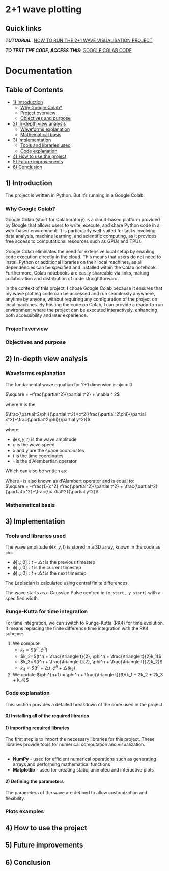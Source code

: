 # 2+1 wave plotting

## Quick links
**_TUTUORIAL_**: [HOW TO RUN THE 2+1 WAVE VISUALISATION PROJECT]()

**_TO TEST THE CODE, ACCESS THIS_**: [GOOGLE COLAB CODE](https://colab.research.google.com/drive/1QVAfFcDTj8onUciqTtq9gnGhLE3H-X_j?usp=sharing)

# Documentation

## Table of Contents
- [1) Introduction](#1-introduction)
  - [Why Google Colab?](#why-google-colab)
  - [Project overview](#project-overview) 
  - [Objectives and purpose](#objectives-and-purpose) 
- [2) In-depth view analysis](#2-in-depth-view-analysis)
  - [Waveforms explanation](#waveforms-explanation)
  - [Mathematical basis](#mathematical-basis)
- [3) Implementation](#3-implementation)
  - [Tools and libraries used](#tools-and-libraries-used)
  - [Code explanation](#code-explanation)
- [4) How to use the project](#4-how-to-use-the-project)
- [5) Future improvements](#5-future-improvements)
- [6) Conclusion](#6-conclusion)

## 1) Introduction
The project is written in Python. But it’s running in a Google Colab.

### Why Google Colab?
Google Colab (short for Colaboratory) is a cloud-based platform provided by Google that allows users to write, execute, and share Python code in a web-based environment. It is particularly well-suited for tasks involving data analysis, machine learning, and scientific computing, as it provides free access to computational resources such as GPUs and TPUs.

Google Colab eliminates the need for extensive local setup by enabling code execution directly in the cloud. This means that users do not need to install Python or additional libraries on their local machines, as all dependencies can be specified and installed within the Colab notebook. Furthermore, Colab notebooks are easily shareable via links, making collaboration and distribution of code straightforward.

In the context of this project, I chose Google Colab because it ensures that my wave plotting code can be accessed and run seamlessly anywhere, anytime by anyone, without requiring any configuration of the project on local machines. By hosting the code on Colab, I can provide a ready-to-run environment where the project can be executed interactively, enhancing both accessibility and user experience.

### Project overview

### Objectives and purpose


## 2) In-depth view analysis

### Waveforms explanation

The fundamental wave equation for 2+1 dimension is: 
$\phi \square=0$

$\square = -\frac{\partial^2}{\partial t^2} + \nabla ^ 2$

where $\nabla$ is the 

$\frac{\partial^2\phi}{\partial t^2}=c^2(\frac{\partial^2\phi}{\partial x^2}+\frac{\partial^2\phi}{\partial y^2})$

where: 
- $\phi(x, y, t)$ is the wave amplitude
- $c$ is the wave speed
- $x$ and $y$ are the space coordinates 
- $t$ is the time coordinates
- $\square$ is the d'Alembertian operator

Which can also be written as: 

Where $\square$ is also known as d'Alambert operator and is equal to: <br>
$\square = -\frac{1}{c^2}  \frac{\partial^2}{\partial t^2} + \frac{\partial^2}{\partial x^2}+\frac{\partial^2}{\partial y^2}$


### Mathematical basis


## 3) Implementation

### Tools and libraries used

The wave amplitude $\phi(x, y, t)$ is stored in a 3D array, known in the code as ```phi```: 
- $\phi[:, :, 0]:t - \triangle t$ is the previous timestep 
- $\phi[:, :, 0]:t$ is the current timestep
- $\phi[:, :, 0]:t + \triangle t$ is the next timestep 

The Laplacian is calculated using central finite differences. 

The wave starts as a Gaussian Pulse centred in ```(x_start, y_start)``` with a specified width. 

### Runge-Kutta for time integration

For time integration, we can switch to Runge-Kutta (RK4) for time evolution. It means replacing the finite difference time integration with the RK4 scheme: 

1. We compute:
   - $k_1=S(t^n, \phi^n)$
   - $k_2=S(t^n + \frac{\triangle t}{2}, \phi^n + \frac{\triangle t}{2}k_1)$
   - $k_3=S(t^n + \frac{\triangle t}{2}, \phi^n + \frac{\triangle t}{2}k_2)$
   - $k_4=S(t^n + \triangle t, \phi^n + \triangle t k_3)$
2. We update $\phi^{n+1} = \phi^n + \frac{\triangle t}{6}(k_1 + 2k_2 + 2k_3 + k_4)$

### Code explanation
This section provides a detailed breakdown of the code used in the project. 

#### 0) Installing all of the required libraries

#### 1) Importing required libraries 
The first step is to import the necessary libraries for this project. These libraries provide tools for numerical computation and visualization. 

```python 

```

- **NumPy** - used for efficient numerical operations such as generating arrays and performing mathematical functions 
- **Matplotlib** - used for creating static, animated and interactive plots

#### 2) Defining the parameters
The parameters of the wave are defined to allow customization and flexibility.

### Plots examples


## 4) How to use the project

## 5) Future improvements

## 6) Conclusion


